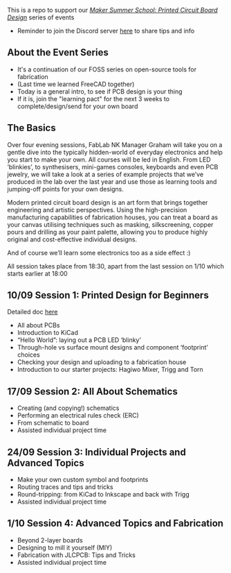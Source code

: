 This is a repo to support our [_Maker Summer School: Printed Circuit Board Design_](https://www.eventbrite.com/e/maker-summer-school-printed-circuit-board-design-tickets-1604544318249) series of events 

- Reminder to join the Discord server [here](https://discord.gg/XeFhvPQ43z) to share tips and info

## About the Event Series

- It's a continuation of our FOSS series on open-source tools for fabrication
- (Last time we learned FreeCAD together)
- Today is a general intro, to see if PCB design is your thing
- If it is, join the "learning pact" for the next 3 weeks to complete/design/send for your own board

## The Basics

Over four evening sessions, FabLab NK Manager Graham will take you on a gentle dive into the typically hidden-world of everyday electronics and help you start to make your own. All courses will be led in English. From LED ‘blinkies’, to synthesisers, mini-games consoles, keyboards and even PCB jewelry, we will take a look at a series of example projects that we’ve produced in the lab over the last year and use those as learning tools and jumping-off points for your own designs.

Modern printed circuit board design is an art form that brings together engineering and artistic perspectives. Using the high-precision manufacturing capabilities of fabrication houses, you can treat a board as your canvas utilising techniques such as masking, silkscreening, copper pours and drilling as your paint palette, allowing you to produce highly original and cost-effective individual designs.

And of course we’ll learn some electronics too as a side effect :)

All session takes place from 18:30, apart from the last session on 1/10 which starts earlier at 18:00

## 10/09 Session 1: Printed Design for Beginners

Detailed doc [here](https://github.com/fablabnk/PCB-SummerSchool/blob/main/SESSION1.md)

- All about PCBs
- Introduction to KiCad
- “Hello World”: laying out a PCB LED ‘blinky’
- Through-hole vs surface mount designs and component ‘footprint’ choices
- Checking your design and uploading to a fabrication house
- Introduction to our starter projects: Hagiwo Mixer, Trigg and Torn

## 17/09 Session 2: All About Schematics

- Creating (and copying!) schematics
- Performing an electrical rules check (ERC)
- From schematic to board
- Assisted individual project time

## 24/09 Session 3: Individual Projects and Advanced Topics

- Make your own custom symbol and footprints
- Routing traces and tips and tricks
- Round-tripping: from KiCad to Inkscape and back with Trigg
- Assisted individual project time

## 1/10 Session 4: Advanced Topics and Fabrication

- Beyond 2-layer boards
- Designing to mill it yourself (MIY)
- Fabrication with JLCPCB: Tips and Tricks
- Assisted individual project time

